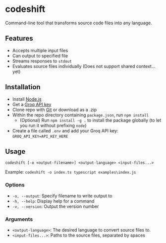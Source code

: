# codeshift

Command-line tool that transforms source code files into any language.

## Features

- Accepts multiple input files
- Can output to specified file
- Streams responses to `stdout`
- Evaluates source files individually (Does not support shared context... yet)

## Installation

- Install [Node.js](https://nodejs.org/en)
- Get a [Groq API key](https://console.groq.com/keys)
- Clone repo with [Git](https://git-scm.com/) or download as a .zip
- Within the repo directory containing `package.json`, run `npm install`
  - (Optional) Run `npm install -g .` to install the package globally (to let you run it without prefixing `node`)
- Create a file called `.env` and add your Groq API key: `GROQ_API_KEY=API_KEY_HERE`

## Usage

`codeshift [-o <output-filename>] <output-language> <input-files...>`

Example: `codeshift -o index.ts typescript examples\index.js`

### Options

- `-o, --output`: Specify filename to write output to
- `-h, --help`: Display help for a command
- `-v, --version`: Output the version number

### Arguments

- `<output-language>`: The desired language to convert source files to.
- `<input-files...>`: Paths to the source files, separated by spaces
